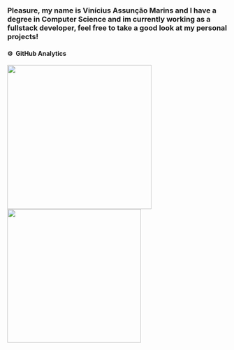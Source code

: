 ### Pleasure, my name is Vinícius Assunção Marins and I have a degree in Computer Science and im currently working as a fullstack developer, feel free to take a good look at my personal projects!

#### ⚙️ &nbsp;GitHub Analytics 

<p align="left">
<img width="330em" src="https://github-readme-stats.vercel.app/api?username=ViniciusMarins&theme=one_dark_pro" />
<img width="306em" src="https://github-readme-stats.vercel.app/api/top-langs/?username=ViniciusMarins&layout=compact&theme=one_dark_pro&hide=Jupyter%20Notebook,CSS,HTML,SCSS"/>
</p>

